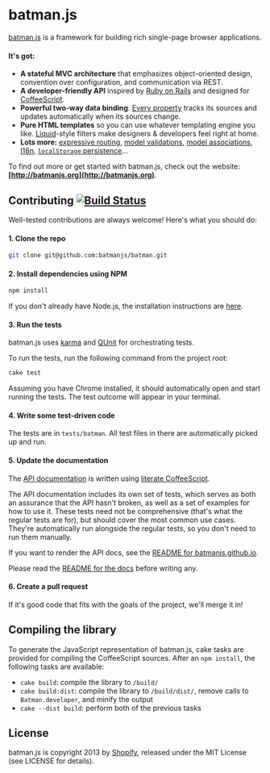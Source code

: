 # batman.js

[batman.js](http://batmanjs.org/) is a framework for building rich single-page browser applications.

#### It's got:

* __A stateful MVC architecture__ that emphasizes object-oriented design, convention over configuration, and communication via REST.
* __A developer-friendly API__ inspired by [Ruby on Rails](http://rubyonrails.org/) and designed for [CoffeeScript](http://coffeescript.org/).
* __Powerful two-way data binding__. [Every property](http://batmanjs.org/docs/api/batman.object_accessors.html) tracks its sources and updates automatically when its sources change.
* __Pure HTML templates__ so you can use whatever templating engine you like. [Liquid](http://liquidmarkup.org/)-style filters make designers & developers feel right at home.
* __Lots more:__ [expressive routing](http://batmanjs.org/docs/api/batman.app_routing.html), [model validations](http://batmanjs.org/docs/api/batman.model.html#class_function_validate), [model associations](http://batmanjs.org/docs/api/batman.model_associations.html), [I18n](http://batmanjs.org/docs/api/batman.i18n.html), [`localStorage` persistence](http://batmanjs.org/docs/api/batman.storageadapter.html)...

To find out more or get started with batman.js, check out the website: **[http://batmanjs.org](http://batmanjs.org)**.

## Contributing [![Build Status](https://travis-ci.org/batmanjs/batman.png?branch=master)](http://travis-ci.org/batmanjs/batman)

Well-tested contributions are always welcome! Here's what you should do:

#### 1. Clone the repo

```bash
git clone git@github.com:batmanjs/batman.git
```

#### 2. Install dependencies using NPM

```bash
npm install
```

If you don't already have Node.js, the installation instructions are [here](https://github.com/joyent/node/wiki/Installation).

#### 3. Run the tests

batman.js uses [karma](http://karma-runner.github.io) and [QUnit](http://docs.jquery.com/QUnit#API_documentation) for orchestrating tests.

To run the tests, run the following command from the project root:

```bash
cake test
```

Assuming you have Chrome installed, it should automatically open and start running the tests. The test outcome will appear in your terminal.

#### 4. Write some test-driven code

The tests are in `tests/batman`. All test files in there are automatically picked up and run.

#### 5. Update the documentation

The [API documentation](http://batmanjs.org/docs/api/) is written using [literate CoffeeScript](http://coffeescript.org/#literate).

The API documentation includes its own set of tests, which serves as both an
assurance that the API hasn't broken, as well as a set of examples for how to use
it. These tests need not be comprehensive (that's what the regular tests are
for), but should cover the most common use cases. They're automatically run
alongside the regular tests, so you don't need to run them manually.

If you want to render the API docs, see the [README for batmanjs.github.io](https://github.com/batmanjs/batmanjs.github.io/blob/master/README.md).

Please read the [README for the docs](https://github.com/batmanjs/batman/blob/master/docs/README.md)
before writing any.

#### 6. Create a pull request

If it's good code that fits with the goals of the project, we'll merge it in!

## Compiling the library

To generate the JavaScript representation of batman.js, cake tasks are provided for compiling the CoffeeScript sources.
After an `npm install`, the following tasks are available:

- `cake build`: compile the library to `/build/`
- `cake build:dist`: compile the library to `/build/dist/`, remove calls to `Batman.developer`, and minify the output
- `cake --dist build`: perform both of the previous tasks

## License

batman.js is copyright 2013 by [Shopify](http://www.shopify.com), released under the MIT License (see LICENSE for details).

